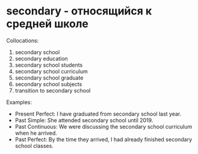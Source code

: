 # secondary - относящийся к средней школе

Collocations:

1. secondary school
2. secondary education
3. secondary school students
4. secondary school curriculum
5. secondary school graduate
6. secondary school subjects
7. transition to secondary school

Examples:

- Present Perfect: I have graduated from secondary school last year.
- Past Simple: She attended secondary school until 2019.
- Past Continuous: We were discussing the secondary school curriculum when he arrived.
- Past Perfect: By the time they arrived, I had already finished secondary school classes.
